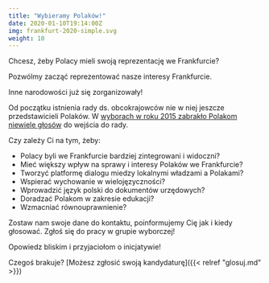 ```yaml
---
title: "Wybieramy Polaków!"
date: 2020-01-10T19:14:00Z
img: frankfurt-2020-simple.svg
weight: 10
---
```


Chcesz, żeby Polacy mieli swoją reprezentację we Frankfurcie?

Pozwólmy zacząć reprezentować nasze interesy Frankfurcie.

Inne narodowości już się zorganizowały!

<!--more-->
Od początku istnienia rady ds. obcokrajowców nie w niej jeszcze przedstawicieli Polaków.
W&nbsp;[wyborach w roku 2015 zabrakło Polakom niewiele głosów](https://www.frankfurt.de/sixcms/detail.php?id=2895&_ffmpar[_id_inhalt]=30114602) do wejścia do rady.

Czy zależy Ci na tym, żeby:

* Polacy byli we Frankfurcie bardziej zintegrowani i&nbsp;widoczni?
* Mieć większy wpływ na sprawy i&nbsp;interesy Polaków we Frankfurcie?
* Tworzyć platformę dialogu miedzy lokalnymi władzami a Polakami?
* Wspierać wychowanie w&nbsp;wielojęzyczności?   
* Wprowadzić język polski do dokumentów urzędowych?
* Doradzać Polakom w&nbsp;zakresie edukacji?  
* Wzmacniać równouprawnienie?

Zostaw nam swoje dane do kontaktu, poinformujemy Cię jak i&nbsp;kiedy głosować.
Zgłoś się do pracy w grupie wyborczej!

Opowiedz bliskim i&nbsp;przyjaciołom o inicjatywie!

Czegoś brakuje? [Możesz zgłosić swoją kandydaturę]({{< relref "glosuj.md" >}})
